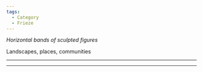 ```yaml
---
tags:
  - Category
  - Frieze
---
```

*Horizontal bands of sculpted figures*

Landscapes, places, communities 

---



---